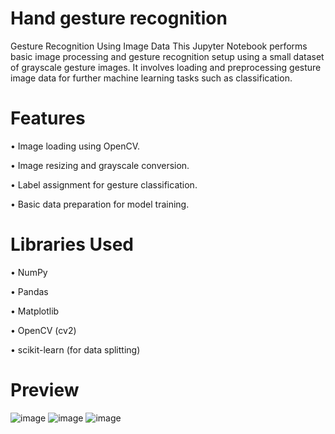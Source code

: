 # Hand gesture recognition
Gesture Recognition Using Image Data
This Jupyter Notebook performs basic image processing and gesture recognition setup using a small dataset of grayscale gesture images. It involves loading and preprocessing gesture image data for further machine learning tasks such as classification.

# Features
• Image loading using OpenCV.

• Image resizing and grayscale conversion.

• Label assignment for gesture classification.

• Basic data preparation for model training.

# Libraries Used
• NumPy

• Pandas

• Matplotlib

• OpenCV (cv2)

• scikit-learn (for data splitting)

# Preview
![image](https://github.com/user-attachments/assets/04b63c2d-f949-42f2-8554-cbdb134aa766)
![image](https://github.com/user-attachments/assets/a6dc62d5-8341-4d23-85ca-da278136205b)
![image](https://github.com/user-attachments/assets/75b42c45-bb30-423c-a7cd-0df724c66a23)
